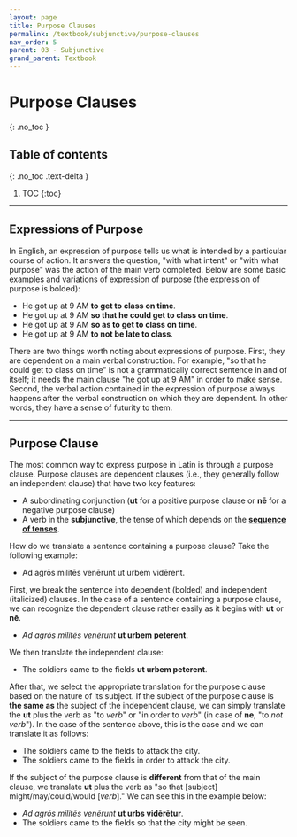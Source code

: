 ```yaml
---
layout: page
title: Purpose Clauses
permalink: /textbook/subjunctive/purpose-clauses
nav_order: 5
parent: 03 - Subjunctive
grand_parent: Textbook
---
```


# Purpose Clauses
{: .no_toc }

## Table of contents
{: .no_toc .text-delta }

1. TOC
{:toc}

***

## Expressions of Purpose

In English, an expression of purpose tells us what is intended by a particular course of action. It answers the question, "with what intent" or "with what purpose" was the action of the main verb completed. Below are some basic examples and variations of expression of purpose (the expression of purpose is bolded):

- He got up at 9 AM **to get to class on time**.
- He got up at 9 AM **so that he could get to class on time**.
- He got up at 9 AM **so as to get to class on time**.
- He got up at 9 AM **to not be late to class**.

There are two things worth noting about expressions of purpose. First, they are dependent on a main verbal construction. For example, "so that he could get to class on time" is not a grammatically correct sentence in and of itself; it needs the main clause "he got up at 9 AM" in order to make sense. Second, the verbal action contained in the expression of purpose always happens after the verbal construction on which they are dependent. In other words, they have a sense of futurity to them.

***

## Purpose Clause

The most common way to express purpose in Latin is through a purpose clause. Purpose clauses are dependent clauses (i.e., they generally follow an independent clause) that have two key features:

- A subordinating conjunction (**ut** for a positive purpose clause or **nē** for a negative purpose clause)
- A verb in the **subjunctive**, the tense of which depends on the [**sequence of tenses**](sequence-of-tenses/).

How do we translate a sentence containing a purpose clause? Take the following example:

- Ad agrōs militēs venērunt ut urbem vidērent.

First, we break the sentence into dependent (bolded) and independent (italicized) clauses. In the case of a sentence containing a purpose clause, we can recognize the dependent clause rather easily as it begins with **ut** or **nē**.

- *Ad agrōs militēs venērunt* **ut urbem peterent**.

We then translate the independent clause:

- The soldiers came to the fields **ut urbem peterent**.

After that, we select the appropriate translation for the purpose clause based on the nature of its subject. If the subject of the purpose clause is **the same as** the subject of the independent clause, we can simply translate the **ut** plus the verb as "to *verb*" or "in order to *verb*" (in case of **ne**, "to *not verb*"). In the case of the sentence above, this is the case and we can translate it as follows:

- The soldiers came to the fields to attack the city.
- The soldiers came to the fields in order to attack the city.

If the subject of the purpose clause is **different** from that of the main clause, we translate **ut** plus the verb as "so that [subject] might/may/could/would [*verb*]." We can see this in the example below:

- *Ad agrōs militēs venērunt* **ut urbs vidērētur**.
- The soldiers came to the fields so that the city might be seen.